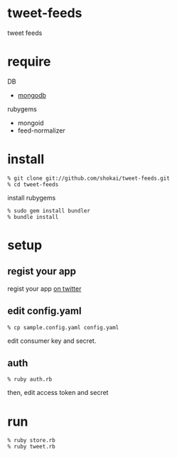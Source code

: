 tweet-feeds
===========
tweet feeds

require
=======
DB

* [mongodb](http://www.mongodb.org/)

rubygems

* mongoid
* feed-normalizer

install
=======
    % git clone git://github.com/shokai/tweet-feeds.git
    % cd tweet-feeds

install rubygems

    % sudo gem install bundler
    % bundle install

setup
=====

regist your app
---------------
regist your app [on twitter](http://twitter.com/apps/new)


edit config.yaml
----------------

    % cp sample.config.yaml config.yaml

edit consumer key and secret.


auth
----

    % ruby auth.rb

then, edit access token and secret


run
=====

    % ruby store.rb
    % ruby tweet.rb